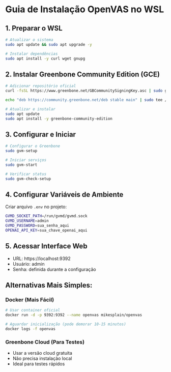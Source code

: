 # Guia de Instalação OpenVAS no WSL

## 1. Preparar o WSL
```bash
# Atualizar o sistema
sudo apt update && sudo apt upgrade -y

# Instalar dependências
sudo apt install -y curl wget gnupg
```

## 2. Instalar Greenbone Community Edition (GCE)
```bash
# Adicionar repositório oficial
curl -fsSL https://www.greenbone.net/GBCommunitySigningKey.asc | sudo gpg --dearmor -o /etc/apt/trusted.gpg.d/greenbone.gpg

echo "deb https://community.greenbone.net/deb stable main" | sudo tee /etc/apt/sources.list.d/greenbone.list

# Atualizar e instalar
sudo apt update
sudo apt install -y greenbone-community-edition
```

## 3. Configurar e Iniciar
```bash
# Configurar o Greenbone
sudo gvm-setup

# Iniciar serviços
sudo gvm-start

# Verificar status
sudo gvm-check-setup
```

## 4. Configurar Variáveis de Ambiente
Criar arquivo `.env` no projeto:
```bash
GVMD_SOCKET_PATH=/run/gvmd/gvmd.sock
GVMD_USERNAME=admin
GVMD_PASSWORD=sua_senha_aqui
OPENAI_API_KEY=sua_chave_openai_aqui
```

## 5. Acessar Interface Web
- URL: https://localhost:9392
- Usuário: admin
- Senha: definida durante a configuração

## Alternativas Mais Simples:

### Docker (Mais Fácil)
```bash
# Usar container oficial
docker run -d -p 9392:9392 --name openvas mikesplain/openvas

# Aguardar inicialização (pode demorar 10-15 minutos)
docker logs -f openvas
```

### Greenbone Cloud (Para Testes)
- Usar a versão cloud gratuita
- Não precisa instalação local
- Ideal para testes rápidos
